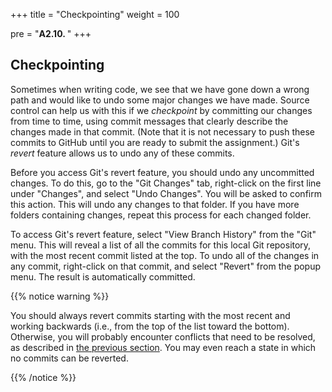+++
title = "Checkpointing"
weight = 100

pre = "<b>A2.10. </b>"
+++

## Checkpointing

Sometimes when writing code, we see that we have gone down a wrong path and would like to undo some major changes we have made. Source control can help us with this if we _checkpoint_ by committing our changes from time to time, using commit messages that clearly describe the changes made in that commit.  (Note that it is not necessary to push these commits to GitHub until you are ready to submit the assignment.)  Git's _revert_ feature allows us to undo any of these commits.

Before you access Git's revert feature, you should undo any uncommitted changes. To do this, go to the "Git Changes" tab, right-click on the first line under "Changes", and select "Undo Changes". You will be asked to confirm this action. This will undo any changes to that folder. If you have more folders containing changes, repeat this process for each changed folder. 

To access Git's revert feature, select "View Branch History" from the "Git" menu.  This will reveal a list of all the commits for this local Git repository, with the most recent commit listed at the top.  To undo all of the changes in any commit, right-click on that commit, and select "Revert" from the popup menu.  The result is automatically committed. 

{{% notice warning %}}

You should always revert commits starting with the most recent and working backwards (i.e., from the top of the list toward the bottom). Otherwise, you will probably encounter conflicts that need to be resolved, as described in [the previous section](/appendix/vs/multiple). You may even reach a state in which no commits can be reverted.

{{% /notice %}}

